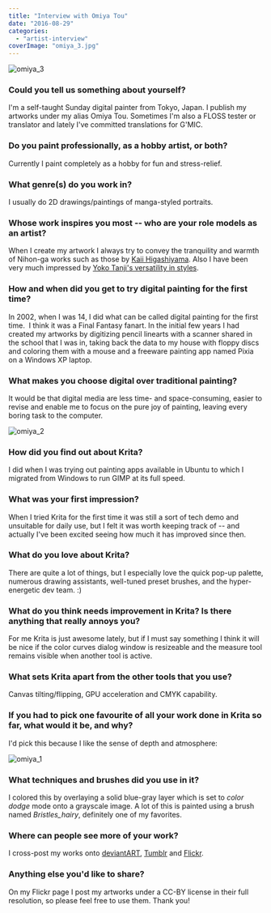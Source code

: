 ```yaml
---
title: "Interview with Omiya Tou"
date: "2016-08-29"
categories: 
  - "artist-interview"
coverImage: "omiya_3.jpg"
---
```


![omiya_3](/images/posts/2016/omiya_3.jpg)

### Could you tell us something about yourself?

I'm a self-taught Sunday digital painter from Tokyo, Japan. I publish my artworks under my alias Omiya Tou. Sometimes I'm also a FLOSS tester or translator and lately I've committed translations for G'MIC.

### Do you paint professionally, as a hobby artist, or both?

Currently I paint completely as a hobby for fun and stress-relief.

### What genre(s) do you work in?

I usually do 2D drawings/paintings of manga-styled portraits.

### Whose work inspires you most -- who are your role models as an artist?

When I create my artwork I always try to convey the tranquility and warmth of Nihon-ga works such as those by [Kaii Higashiyama](https://www.google.co.jp/search?q=kaii+higashiyama&tbm=isch). Also I have been very much impressed by [Yoko Tanji's versatility in styles](http://tumblr.tanji.jp/).

### How and when did you get to try digital painting for the first time?

In 2002, when I was 14, I did what can be called digital painting for the first time.  I think it was a Final Fantasy fanart. In the initial few years I had created my artworks by digitizing pencil linearts with a scanner shared in the school that I was in, taking back the data to my house with floppy discs and coloring them with a mouse and a freeware painting app named Pixia on a Windows XP laptop.

### What makes you choose digital over traditional painting?

It would be that digital media are less time- and space-consuming, easier to revise and enable me to focus on the pure joy of painting, leaving every boring task to the computer.

![omiya_2](/images/posts/2016/omiya_2.jpg)

### How did you find out about Krita?

I did when I was trying out painting apps available in Ubuntu to which I migrated from Windows to run GIMP at its full speed.

### What was your first impression?

When I tried Krita for the first time it was still a sort of tech demo and unsuitable for daily use, but I felt it was worth keeping track of -- and actually I've been excited seeing how much it has improved since then.

### What do you love about Krita?

There are quite a lot of things, but I especially love the quick pop-up palette, numerous drawing assistants, well-tuned preset brushes, and the hyper-energetic dev team. :)

### What do you think needs improvement in Krita? Is there anything that really annoys you?

For me Krita is just awesome lately, but if I must say something I think it will be nice if the color curves dialog window is resizeable and the measure tool remains visible when another tool is active.

### What sets Krita apart from the other tools that you use?

Canvas tilting/flipping, GPU acceleration and CMYK capability.

### If you had to pick one favourite of all your work done in Krita so far, what would it be, and why?

I'd pick this because I like the sense of depth and atmosphere:

![omiya_1](/images/posts/2016/omiya_1.jpg)

### What techniques and brushes did you use in it?

I colored this by overlaying a solid blue-gray layer which is set to _color dodge_ mode onto a grayscale image. A lot of this is painted using a brush named _Bristles_hairy_, definitely one of my favorites.

### Where can people see more of your work?

I cross-post my works onto [deviantART](http://namito111.deviantart.com/), [Tumblr](http://yukue.tumblr.com/) and [Flickr](https://www.flickr.com/photos/112127384@N04/albums/72157644998156291).

### Anything else you'd like to share?

On my Flickr page I post my artworks under a CC-BY license in their full resolution, so please feel free to use them. Thank you!
